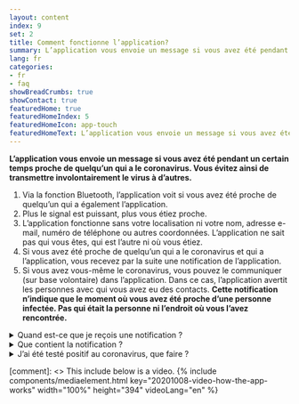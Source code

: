 ```yaml
---
layout: content
index: 9
set: 2
title: Comment fonctionne l’application?
summary: L’application vous envoie un message si vous avez été pendant un certain temps proche de quelqu’un qui a le coronavirus.
lang: fr
categories:
- fr
- faq
showBreadCrumbs: true
showContact: true
featuredHome: true
featuredHomeIndex: 5
featuredHomeIcon: app-touch
featuredHomeText: L’application vous envoie un message si vous avez été pendant un certain temps proche de quelqu’un qui a le coronavirus.
---
```

**L’application vous envoie un message si vous avez été pendant un certain temps proche de quelqu’un qui a le coronavirus. Vous évitez ainsi de transmettre involontairement le virus à d’autres.**

<div class="md-timeline" markdown="1">

1. Via la fonction Bluetooth, l’application voit si vous avez été proche de quelqu’un qui a également l’application.
2. Plus le signal est puissant, plus vous étiez proche.
3. L’application fonctionne sans votre localisation ni votre nom, adresse e-mail, numéro de téléphone ou autres coordonnées. L’application ne sait pas qui vous êtes, qui est l’autre ni où vous étiez.
4. Si vous avez été proche de quelqu’un qui a le coronavirus et qui a l’application, vous recevez par la suite une notification de l’application.
5. Si vous avez vous-même le coronavirus, vous pouvez le communiquer (sur base volontaire) dans l’application. Dans ce cas, l’application avertit les personnes avec qui vous avez eu des contacts. **Cette notification n’indique que le moment où vous avez été proche d’une personne infectée. Pas qui était la personne ni l’endroit où vous l’avez rencontrée.**

</div>

<details>
   <summary>Quand est-ce que je reçois une notification ?</summary>
   <div markdown="1">
    Si vous êtes testé(e) positif/positive au coronavirus, vous pouvez l’indiquer sur base volontaire dans l’application, en collaboration avec le GGD. Si un employé du GGD vous appelle pour vous communiquer le résultat du test, il vous demandera aussi si vous voulez avertir les autres par le biais de l’application. Si vous optez pour cette possibilité, le destinataire ne voit pas qui vous êtes ni où vous avez été en contact. En ce qui concerne la notification, c'est vous qui décidez, elle n’est pas obligatoire et ne se fait pas automatiquement.
</div>
</details>

<details>
<summary>Que contient la notification ?</summary>
<div markdown="1">

La notification indique le nombre de jours qui se sont écoulés depuis que vous avez été proche de quelqu’un qui s’est avéré ensuite avoir le coronavirus. On ne sait pas de qui il s’agit ni exactement où et quand.

- Vous pouvez vous faire tester immédiatement après une notification, même si vous n'avez pas de symptômes. Toutes les informations à ce sujet se trouvent dans la communication que vous recevez de l’application CoronaMelder.
- Vous avez des symptômes graves ou vous êtes dans une catégorie à risques ? Appelez votre médecin traitant.

</div>
</details>

<details>
<summary>J’ai été testé positif au coronavirus, que faire ?</summary>
<div markdown="1">
    Si vous êtes testé(e) positif/positive au coronavirus, vous pouvez l’indiquer sur base volontaire dans l’application, en collaboration avec le GGD. Vous pouvez ainsi avertir les autres. Le destinataire ne voit pas qui vous êtes ni où vous avez été en contact. En ce qui concerne la notification, c'est vous qui décidez, elle n’est pas obligatoire et ne se fait pas automatiquement.
</div>
</details>

[comment]: <> This include below is a video.
{% include components/mediaelement.html key="20201008-video-how-the-app-works" width="100%" height="394"  videoLang="en" %}
